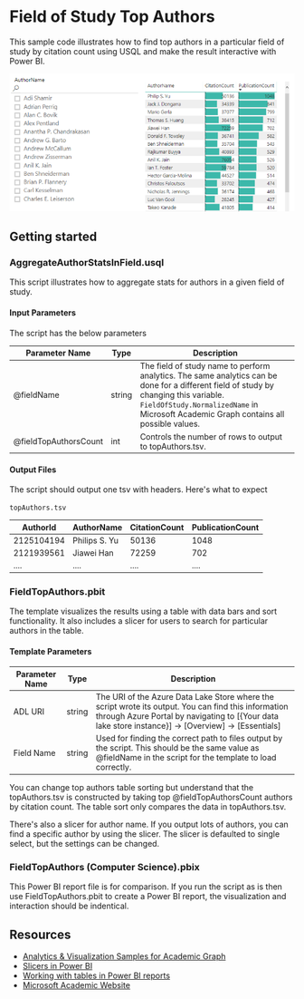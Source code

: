 # Field of Study Top Authors


This sample code illustrates how to find top authors in a particular field of study by citation count using USQL and make the result interactive with Power BI.


![](/images/PBIFieldOfStudyTopAuthors(WWW).png "Computer science top authors")


## Getting started

### AggregateAuthorStatsInField.usql

This script illustrates how to aggregate stats for authors in a given field of study. 

#### Input Parameters

The script has the below parameters

| Parameter Name |  Type  |                  Description                  |
|----------------|--------|-----------------------------------------------|
|  @fieldName    | string | The field of study name to perform analytics. The same analytics can be done for a different field of study by changing this variable. `FieldOfStudy.NormalizedName` in Microsoft Academic Graph contains all possible values.|
| @fieldTopAuthorsCount | int | Controls the number of rows to output to topAuthors.tsv. |


#### Output Files

The script should output one tsv with headers. Here's what to expect

`topAuthors.tsv`

| AuthorId | AuthorName  | CitationCount | PublicationCount |
|----------|-------------|---------------|------------------|
|2125104194|Philips S. Yu|    50136      |     1048         |
|2121939561|Jiawei Han   |    72259      |     702          |
|....      |....         |....           |....              |

### FieldTopAuthors.pbit

The template visualizes the results using a table with data bars and sort functionality. It also includes a slicer for users to search for particular authors in the table.

#### Template Parameters
| Parameter Name |  Type  |                  Description                  |
|----------------|--------|-----------------------------------------------|
|  ADL URI    | string | The URI of the Azure Data Lake Store where the script wrote its output. You can find this information through Azure Portal by navigating to [{Your data lake store instance}] -> [Overview] -> [Essentials]  |
| Field Name | string | Used for finding the correct path to files output by the script. This should be the same value as @fieldName in the script for the template to load correctly. |


You can change top authors table sorting but understand that the topAuthors.tsv is constructed by taking top @fieldTopAuthorsCount authors by citation count. The table sort only compares the data in topAuthors.tsv.

There's also a slicer for author name. If you output lots of authors, you can find a specific author by using the slicer. The slicer is defaulted to single select, but the settings can be changed.

### FieldTopAuthors (Computer Science).pbix

This Power BI report file is for comparison. If you run the script as is then use FieldTopAuthors.pbit to create a Power BI report, the visualization and interaction should be indentical. 

## Resources

- [Analytics & Visualization Samples for Academic Graph](/README.md)
- [Slicers in Power BI](https://docs.microsoft.com/en-us/power-bi/power-bi-visualization-slicers)
- [Working with tables in Power BI reports](https://docs.microsoft.com/en-us/power-bi/power-bi-visualization-tables)
- [Microsoft Academic Website](https://academic.microsoft.com/) 